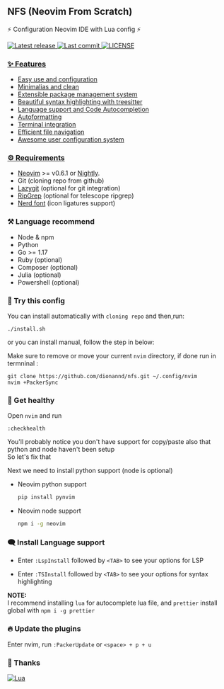 ## NFS (Neovim From Scratch)
⚡ Configuration Neovim IDE with Lua config ⚡

<div align="left"><p>
    <a href="https://github.com/dionannd/nfs/releases/latest">
      <img alt="Latest release" src="https://img.shields.io/github/v/release/dionannd/nfs" />
    </a>
    <a href="https://github.com/dionannd/nfs/pulse">
      <img alt="Last commit" src="https://img.shields.io/github/last-commit/dionannd/nfs"/>
    </a>
    <a href="https://github.com/dionannd/nfs/blob/main/LICENSE">
        <img src="https://img.shields.io/github/license/dionannd/nfs?style=flat-square&logo=GNU&label=license" alt="LICENSE"
      />
</p>
</div>

### ✨ Features
- Easy use and configuration
- Minimalias and clean
- Extensible package management system
- Beautiful syntax highlighting with treesitter
- Language support and Code Autocompletion
- Autoformatting
- Terminal integration
- Efficient file navigation
- Awesome user configuration system

### ⚙️ Requirements
- [Neovim](https://neovim.io/) >= v0.6.1 or [Nightly](https://github.com/neovim/neovim/releases/tag/nightly).
- Git (cloning repo from github)
- [Lazygit](https://github.com/jesseduffield/lazygit) (optional for git integration)
- [RipGrep](https://github.com/BurntSushi/ripgrep) (optional for telescope ripgrep)
- [Nerd font](https://www.nerdfonts.com/) (icon ligatures support)

### ⚒️  Language recommend
- Node & npm
- Python
- Go >= 1.17
- Ruby (optional)
- Composer (optional)
- Julia (optional)
- Powershell (optional)

### 🚀 Try this config

You can install automatically with `cloning repo` and then,run:
```
./install.sh
```
or you can install manual, follow the step in below:

Make sure to remove or move your current `nvim` directory, 
if done run in termninal :

```
git clone https://github.com/dionannd/nfs.git ~/.config/nvim
nvim +PackerSync
```

### 🎣 Get healthy

Open `nvim` and run
```
:checkhealth
```

You'll probably notice you don't have support for copy/paste also that python and node haven't been setup <br />
So let's fix that <br />

Next we need to install python support (node is optional)
- Neovim python support
  
  ```bash
  pip install pynvim
  ```
- Neovim node support
  
  ```bash
  npm i -g neovim
  ```

### 🗨️ Install Language support

- Enter `:LspInstall` followed by `<TAB>` to see your options for LSP

- Enter `:TSInstall` followed by `<TAB>` to see your options for syntax highlighting

**NOTE:** <br />
I recommend installing `lua` for autocomplete lua file, and `prettier` install global with `npm i -g prettier`

### 🔥 Update the plugins

Enter nvim, run `:PackerUpdate` or `<space> + p + u`

### 💐 Thanks

<div align="left" id="madewithlua">
	
[![Lua](https://img.shields.io/badge/Made%20with%20Lua-blue.svg?style=for-the-badge&logo=lua)](#madewithlua)
	
</div>
